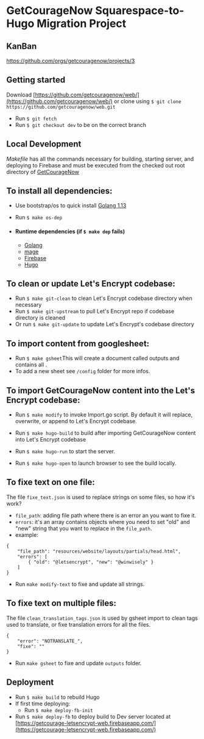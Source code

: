 # GetCourageNow Squarespace-to-Hugo Migration Project

## KanBan

https://github.com/orgs/getcouragenow/projects/3

## Getting started

Download [https://github.com/getcouragenow/web/](https://github.com/getcouragenow/web/) or clone using `$ git clone https://github.com/getcouragenow/web.git`

-   Run `$ git fetch`
-   Run `$ git checkout dev` to be on the correct branch

## Local Development

_Makefile_ has all the commands necessary for building, starting server, and deploying to Firebase and must be executed from the checked out root directory of [GetCourageNow](https://github.com/getcouragenow/web.git)

## To install all dependencies:
-   Use bootstrap/os to quick install [Golang 1.13](https://github.com/getcouragenow/bootstrap)
-   Run `$ make os-dep`

-   #### Runtime dependencies (if `$ make dep` fails)
    -   [Golang](https://golang.org/)
    -   [mage](https://github.com/magefile/mage)
    -   [Firebase](https://firebase.google.com/)
    -   [Hugo](https://gohugo.io/getting-started/installing/)


## To clean or update Let's Encrypt codebase:

-   Run `$ make git-clean` to clean Let's Encrypt codebase directory when necessary
-   Run `$ make git-upstream` to pull Let's Encrypt repo if codebase directory is cleaned
-   Or run `$ make git-update` to update Let's Encrypt's codebase directory

## To import content from googlesheet:

-   Run `$ make gsheet`This will create a document called outputs and contains all .
-   To add a new sheet see `/config` folder for more infos.

## To import GetCourageNow content into the Let's Encrypt codebase:

-   Run `$ make modify` to invoke Import.go script. By default it will replace, overwrite, or append to Let's Encrypt codebase.

-   Run `$ make hugo-build` to build after importing GetCourageNow content into Let's Encrypt codebase

-   Run `$ make hugo-run` to start the server.

-   Run `$ make hugo-open` to launch browser to see the build locally.

## To fixe text on one file:

The file `fixe_text.json` is used to replace strings on some files, so how it's work?

- `file_path`: adding file path where there is an error an you want to fixe it.
- `errors`: it's an array contains objects where you need to set "old" and "new" string that you want to replace in the `file_path`.
-  example:
```
{
    "file_path": "resources/website/layouts/partials/head.html",
    "errors": [
        { "old": "@letsencrypt", "new": "@winwisely" }
    ]
}
```
- Run `make modify-text` to fixe and update all strings.

## To fixe text on multiple files:

The file `clean_translation_tags.json` is used by gsheet import to clean tags used to translate, or fixe translation errors for all the files.
```
{
    "error": "NOTRANSLATE_",
    "fixe": ""
}
```
- Run `make gsheet` to fixe and update `outputs` folder.

## Deployment

-   Run `$ make build` to rebuild Hugo
-   If first time deploying:
    -   Run `$ make deploy-fb-init`
-   Run `$ make deploy-fb` to deploy build to Dev server located at [https://getcourage-letsencrypt-web.firebaseapp.com/](https://getcourage-letsencrypt-web.firebaseapp.com/)
